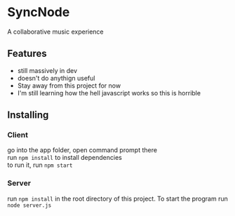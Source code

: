 # SyncNode
A collaborative music experience

## Features
* still massively in dev
* doesn't do anythign useful
* Stay away from this project for now
* I'm still learning how the hell javascript works so this is horrible

## Installing

### Client
go into the app folder, open command prompt there  
run `npm install` to install dependencies  
to run it, run `npm start`
### Server
run `npm install` in the root directory of this project. 
To start the program run `node server.js`
